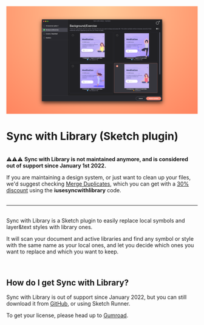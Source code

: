 <img src="https://github.com/oodesign/sync-with-library/blob/master/Images/OfficialSnapshot.png" alt="Sync with Library snapshot"/>

# Sync with Library (Sketch plugin)

<br/>⚠️⚠️⚠️ <b>Sync with Library is not maintained anymore, and is considered out of support since January 1st 2022.</b><br/>

If you are maintaining a design system, or just want to clean up your files, we'd suggest checking <a href="http://www.mergeduplicates.com">Merge Duplicates</a>, which you can get with a <a href="https://oodesign.gumroad.com/l/mergeduplicatesymbols/iusesyncwithlibrary?_gl=1*my5e00*_ga*ODUyOTUzMTEuMTYzOTM4MDMzNQ..*_ga_6LJN6D94N6*MTY1MzAyNDU0MC45Mi4xLjE2NTMwMjU2NTYuMA..">30% discount</a> using the <b>iusesyncwithlibrary</b> code.
<br/>
<br/>

----- 

<br/>Sync with Library is a Sketch plugin to easily replace local symbols and layer&text styles with library ones.<br/>

It will scan your document and active libraries and find any symbol or style with the same name as your local ones, and let you decide which ones you want to replace and which you want to keep.

<br/>

## How do I get Sync with Library?

Sync with Library is out of support since January 2022, but you can still download it from <a href="https://github.com/oodesign/sync-with-library/releases/">GitHub</a>, or using Sketch Runner.<br/>

To get your license, please head up to <a href="http://gum.co/syncwithlibrary">Gumroad</a>.


